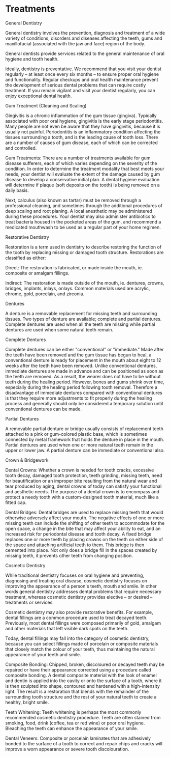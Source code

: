 # Treatments

General Dentistry

General dentistry involves the prevention, diagnosis and treatment of a wide variety of conditions, disorders and diseases affecting the teeth, gums and maxillofacial (associated with the jaw and face) region of the body.

General dentists provide services related to the general maintenance of oral hygiene and tooth health.

Ideally, dentistry is preventative. We recommend that you visit your dentist regularly – at least once every six months – to ensure proper oral hygiene and functionality. Regular checkups and oral health maintenance prevent the development of serious dental problems that can require costly treatment. If you remain vigilant and visit your dentist regularly, you can enjoy exceptional dental health.

Gum Treatment (Cleaning and Scaling)

Gingivitis is a chronic inflammation of the gum tissue (gingiva). Typically associated with poor oral hygiene, gingivitis is the early stage periodontitis. Many people are not even be aware that they have gingivitis, because it is usually not painful.
Periodontitis is an inflammatory condition affecting the tissues surrounding a tooth, and is the leading cause of tooth loss. There are a number of causes of gum disease, each of which can be corrected and controlled.

Gum Treatments: There are a number of treatments available for gum disease sufferers, each of which varies depending on the severity of the condition. In order to determine the treatment modality that best meets your needs, your dentist will evaluate the extent of the damage caused by gum disease to develop a conservative initial plan. A dental hygiene evaluation will determine if plaque (soft deposits on the tooth) is being removed on a daily basis.

Next, calculus (also known as tartar) must be removed through a professional cleaning, and sometimes through the additional procedures of deep scaling and root planing. A local anesthetic may be administered during these procedures. Your dentist may also administer antibiotics to treat bacteria housed in the pocketed areas of the gum, and recommend a medicated mouthwash to be used as a regular part of your home regimen.



Restorative Dentistry
 
Restoration is a term used in dentistry to describe restoring the function of the tooth by replacing missing or damaged tooth structure. Restorations are classified as either:

Direct: The restoration is fabricated, or made inside the mouth, ie. composite or amalgam fillings.

Indirect: The restoration is made outside of the mouth, ie. dentures, crowns, bridges, implants, inlays, onlays. Common           materials used are acrylic, chrome, gold, porcelain, and zirconia.

Dentures 

A denture is a removable replacement for missing teeth and surrounding tissues. Two types of denture are available; complete and partial dentures. Complete dentures are used when all the teeth are missing while partial dentures are used when some natural teeth remain. 
 
 Complete Dentures
 
 Complete dentures can be either "conventional" or "immediate." Made after the teeth have been removed and the gum tissue has begun to heal, a conventional denture is ready for placement in the mouth about eight to 12 weeks after the teeth have been removed.
Unlike conventional dentures, immediate dentures are made in advance and can be positioned as soon as the teeth are removed. As a result, the wearer does not have to be without teeth during the healing period. However, bones and gums shrink over time, especially during the healing period following tooth removal. Therefore a disadvantage of immediate dentures compared with conventional dentures is that they require more adjustments to fit properly during the healing process and generally should only be considered a temporary solution until conventional dentures can be made.

 Partial Dentures
 
A removable partial denture or bridge usually consists of replacement teeth attached to a pink or gum-colored plastic base, which is sometimes connected by metal framework that holds the denture in place in the mouth. Partial dentures are used when one or more natural teeth remain in the upper or lower jaw. A partial denture can be immediate or conventional also.

Crown & Bridgework

Dental Crowns: Whether a crown is needed for tooth cracks, excessive tooth decay, damaged tooth protection, teeth       grinding, missing teeth, need for beautification or an improper bite resulting from the natural wear and tear           produced by aging, dental crowns of today can satisfy your functional and aesthetic needs. The purpose of a dental      crown is to encompass and protect a needy tooth with a custom-designed tooth material, much like a fitted cap.  

Dental Bridges: Dental bridges are used to replace missing teeth that would otherwise adversely affect your mouth.      The negative effects of one or more missing teeth can include the shifting of other teeth to accommodate for the        open space, a change in the bite that may affect your ability to eat, and an increased risk for periodontal disease and tooth decay. A fixed bridge replaces one or more teeth by placing crowns on the teeth on either side of the space and attaching artificial teeth to them. This bridge is then cemented into place.  Not only does a bridge fill in the spaces created by missing teeth, it prevents other teeth from changing position.


Cosmetic Dentistry

While traditional dentistry focuses on oral hygiene and preventing, diagnosing and treating oral disease, cosmetic dentistry focuses on improving the appearance of a person's teeth, mouth and smile. In other words general dentistry addresses dental problems that require necessary treatment, whereas cosmetic dentistry provides elective – or desired – treatments or services.

Cosmetic dentistry may also provide restorative benefits. For example, dental fillings are a common procedure used to treat decayed teeth. Previously, most dental fillings were composed primarily of gold, amalgam and other materials that left visible dark spots on the teeth.

Today, dental fillings may fall into the category of cosmetic dentistry, because you can select fillings made of porcelain or composite materials that closely match the colour of your teeth, thus maintaining the natural appearance of your teeth and smile. 

Composite Bonding: Chipped, broken, discoloured or decayed teeth may be repaired or have their appearance corrected     using a procedure called composite bonding. A dental composite material with the look of enamel and dentin is           applied into the cavity or onto the surface of a tooth, where it is then sculpted into shape, contoured and             hardened with a high-intensity light. The result is a restoration that blends with the remainder of the surrounding     tooth structure and the rest of your natural teeth to create a healthy, bright smile.

Teeth Whitening: Teeth whitening is perhaps the most commonly recommended cosmetic dentistry procedure. Teeth are       often stained from smoking, food, drink (coffee, tea or red wine) or poor oral hygiene. Bleaching the teeth can         enhance the appearance of your smile.

Dental Veneers: Composite or porcelain laminates that are adhesively bonded to the surface of a tooth to correct and    repair chips and cracks will improve a worn appearance or severe tooth discolouration.
  





